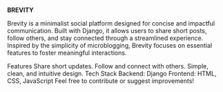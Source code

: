 **BREVITY**

Brevity is a minimalist social platform designed for concise and impactful communication. Built with Django, it allows users to share short posts, follow others, and stay connected through a streamlined experience. Inspired by the simplicity of microblogging, Brevity focuses on essential features to foster meaningful interactions.

Features
Share short updates.
Follow and connect with others.
Simple, clean, and intuitive design.
Tech Stack
Backend: Django
Frontend: HTML, CSS, JavaScript
Feel free to contribute or suggest improvements!
